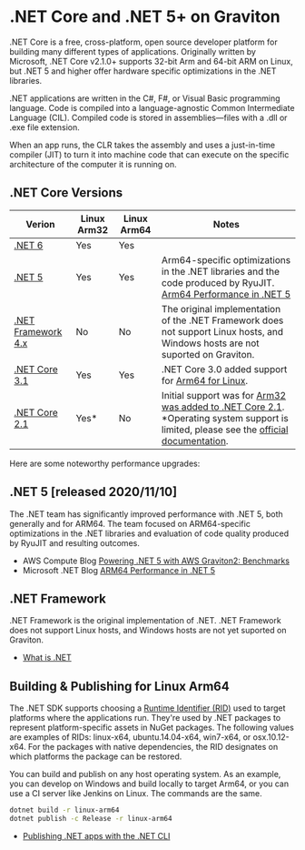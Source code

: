 # .NET Core and .NET 5+ on Graviton

.NET Core is a free, cross-platform, open source developer platform for building many different types of applications. Originally written by Microsoft, .NET Core v2.1.0+ supports 32-bit Arm and 64-bit ARM on Linux, but .NET 5 and higher offer hardware specific optimizations in the .NET libraries.

.NET applications are written in the C#, F#, or Visual Basic programming language. Code is compiled into a language-agnostic Common Intermediate Language (CIL). Compiled code is stored in assemblies—files with a .dll or .exe file extension.

When an app runs, the CLR takes the assembly and uses a just-in-time compiler (JIT) to turn it into machine code that can execute on the specific architecture of the computer it is running on. 

## .NET Core Versions

Verion            | Linux Arm32   | Linux Arm64   | Notes
------------------|-----------|-----------|-------------
[.NET 6](https://dotnet.microsoft.com/download/dotnet/6.0) | Yes | Yes |  
[.NET 5](https://dotnet.microsoft.com/download/dotnet/5.0) | Yes | Yes | Arm64-specific optimizations in the .NET libraries and the code produced by RyuJIT. [Arm64 Performance in .NET 5](https://devblogs.microsoft.com/dotnet/arm64-performance-in-net-5/) 
[.NET Framework 4.x](https://dotnet.microsoft.com/learn/dotnet/what-is-dotnet-framework) | No | No | The original implementation of the .NET Framework does not support Linux hosts, and Windows hosts are not suported on Graviton.
[.NET Core 3.1](https://dotnet.microsoft.com/download/dotnet/3.1) | Yes | Yes | .NET Core 3.0 added support for [Arm64 for Linux](https://docs.microsoft.com/en-us/dotnet/core/whats-new/dotnet-core-3-0#linux-improvements). 
[.NET Core 2.1](https://dotnet.microsoft.com/download/dotnet/2.1) | Yes* | No | Initial support was for [Arm32 was added to .NET Core 2.1](https://github.com/dotnet/announcements/issues/82). *Operating system support is limited, please see the [official documentation](https://github.com/dotnet/core/blob/main/release-notes/2.1/2.1-supported-os.md).



Here are some noteworthy performance upgrades:

## .NET 5 \[released 2020/11/10\]
The .NET team has significantly improved performance with .NET 5, both generally and for ARM64. The team focused on ARM64-specific optimizations in the .NET libraries and evaluation of code quality produced by RyuJIT and resulting outcomes.

 * AWS Compute Blog [Powering .NET 5 with AWS Graviton2: Benchmarks](https://aws.amazon.com/blogs/compute/powering-net-5-with-aws-graviton2-benchmark-results/) 
 * Microsoft .NET Blog [ARM64 Performance in .NET 5](https://devblogs.microsoft.com/dotnet/arm64-performance-in-net-5/)


## .NET Framework 
.NET Framework is the original implementation of .NET. .NET Framework does not support Linux hosts, and Windows hosts are not yet suported on Graviton.

* [What is .NET](https://dotnet.microsoft.com/learn/dotnet/what-is-dotnet)


## Building & Publishing for Linux Arm64
The .NET SDK supports choosing a [Runtime Identifier (RID)](https://docs.microsoft.com/en-us/dotnet/core/rid-catalog) used to target platforms where the applications run. They're used by .NET packages to represent platform-specific assets in NuGet packages. The following values are examples of RIDs: linux-x64, ubuntu.14.04-x64, win7-x64, or osx.10.12-x64. For the packages with native dependencies, the RID designates on which platforms the package can be restored.

You can build and publish on any host operating system. As an example, you can develop on Windows and build locally to target Arm64, or you can use a CI server like Jenkins on Linux. The commands are the same.

```bash
dotnet build -r linux-arm64
dotnet publish -c Release -r linux-arm64
```

* [Publishing .NET apps with the .NET CLI](https://docs.microsoft.com/en-us/dotnet/core/deploying/deploy-with-cli)



